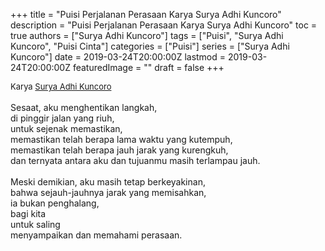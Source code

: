 +++
title = "Puisi Perjalanan Perasaan Karya Surya Adhi Kuncoro"
description = "Puisi Perjalanan Perasaan Karya Surya Adhi Kuncoro"
toc = true
authors = ["Surya Adhi Kuncoro"]
tags = ["Puisi", "Surya Adhi Kuncoro", "Puisi Cinta"]
categories = ["Puisi"]
series = ["Surya Adhi Kuncoro"]
date = 2019-03-24T20:00:00Z
lastmod = 2019-03-24T20:00:00Z
featuredImage = ""
draft = false
+++

<div style="text-align: justify;">
<div style="font-size: small;">Karya <a href="/authors/surya-adhi-kuncoro/" target="_blank">Surya Adhi Kuncoro</a></div><br />
Sesaat, aku menghentikan langkah,<br />di pinggir jalan yang riuh,<br />untuk sejenak memastikan,<br />memastikan telah berapa lama waktu yang kutempuh,<br />memastikan telah berapa jauh jarak yang kurengkuh,<br />dan ternyata antara aku dan tujuanmu masih terlampau jauh.<br /><br />Meski demikian, aku masih tetap berkeyakinan,<br />bahwa sejauh-jauhnya jarak yang memisahkan,<br />ia bukan penghalang,<br />bagi kita<br />untuk saling<br />menyampaikan dan memahami perasaan.</div>
